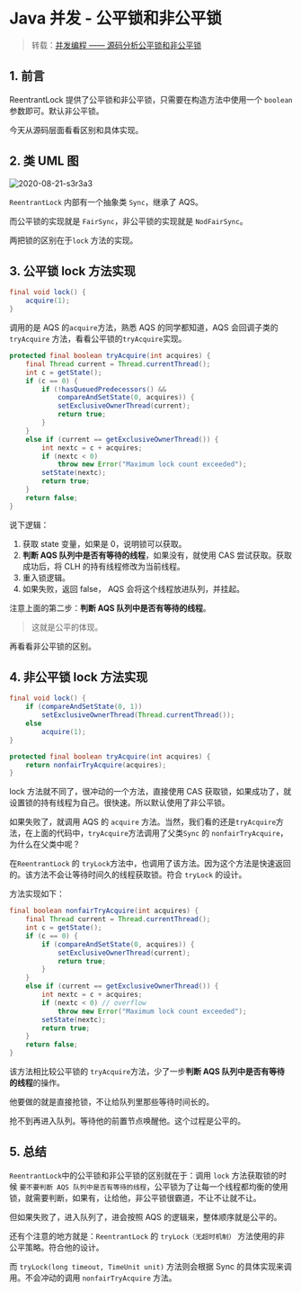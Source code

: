# Java 并发 - 公平锁和非公平锁

> 转载：[并发编程 —— 源码分析公平锁和非公平锁](https://juejin.im/post/6844903600422912007)

## 1. 前言

ReentrantLock 提供了公平锁和非公平锁，只需要在构造方法中使用一个 `boolean` 参数即可。默认非公平锁。

今天从源码层面看看区别和具体实现。

## 2. 类 UML 图

![2020-08-21-s3r3a3](https://image.ldbmcs.com/2020-08-21-s3r3a3.jpg)

`ReentrantLock` 内部有一个抽象类 `Sync`，继承了 AQS。

而公平锁的实现就是 `FairSync`，非公平锁的实现就是 `NodFairSync`。

两把锁的区别在于`lock` 方法的实现。

## 3. 公平锁 lock 方法实现

```java
final void lock() {
    acquire(1);
}
```

调用的是 AQS 的`acquire`方法，熟悉 AQS 的同学都知道，AQS 会回调子类的 `tryAcquire` 方法，看看公平锁的`tryAcquire`实现。

```java
protected final boolean tryAcquire(int acquires) {
    final Thread current = Thread.currentThread();
    int c = getState();
    if (c == 0) {
        if (!hasQueuedPredecessors() &&
            compareAndSetState(0, acquires)) {
            setExclusiveOwnerThread(current);
            return true;
        }
    }
    else if (current == getExclusiveOwnerThread()) {
        int nextc = c + acquires;
        if (nextc < 0)
            throw new Error("Maximum lock count exceeded");
        setState(nextc);
        return true;
    }
    return false;
}
```

说下逻辑：

1. 获取 state 变量，如果是 0，说明锁可以获取。
2. **判断 AQS 队列中是否有等待的线程**，如果没有，就使用 CAS 尝试获取。获取成功后，将 CLH 的持有线程修改为当前线程。
3. 重入锁逻辑。
4. 如果失败，返回 false， AQS 会将这个线程放进队列，并挂起。

注意上面的第二步：**判断 AQS 队列中是否有等待的线程**。

> 这就是公平的体现。

再看看非公平锁的区别。

## 4. 非公平锁 lock 方法实现

```java
final void lock() {
    if (compareAndSetState(0, 1))
        setExclusiveOwnerThread(Thread.currentThread());
    else
        acquire(1);
}

protected final boolean tryAcquire(int acquires) {
    return nonfairTryAcquire(acquires);
}
```

lock 方法就不同了，很冲动的一个方法，直接使用 CAS 获取锁，如果成功了，就设置锁的持有线程为自己。很快速。所以默认使用了非公平锁。

如果失败了，就调用 AQS 的 `acquire` 方法。当然，我们看的还是`tryAcquire`方法，在上面的代码中，`tryAcquire`方法调用了父类`Sync` 的 `nonfairTryAcquire`，为什么在父类中呢？

在`ReentrantLock` 的 `tryLock`方法中，也调用了该方法。因为这个方法是快速返回的。该方法不会让等待时间久的线程获取锁。符合 `tryLock` 的设计。

方法实现如下：

```java
final boolean nonfairTryAcquire(int acquires) {
    final Thread current = Thread.currentThread();
    int c = getState();
    if (c == 0) {
        if (compareAndSetState(0, acquires)) {
            setExclusiveOwnerThread(current);
            return true;
        }
    }
    else if (current == getExclusiveOwnerThread()) {
        int nextc = c + acquires;
        if (nextc < 0) // overflow
            throw new Error("Maximum lock count exceeded");
        setState(nextc);
        return true;
    }
    return false;
}
```

该方法相比较公平锁的 `tryAcquire`方法，少了一步**判断 AQS 队列中是否有等待的线程**的操作。

他要做的就是直接抢锁，不让给队列里那些等待时间长的。

抢不到再进入队列。等待他的前置节点唤醒他。这个过程是公平的。

## 5. 总结

`ReentrantLock`中的公平锁和非公平锁的区别就在于：调用 `lock` 方法获取锁的时候 `要不要判断 AQS 队列中是否有等待的线程`，公平锁为了让每一个线程都均衡的使用锁，就需要判断，如果有，让给他，非公平锁很霸道，不让不让就不让。

但如果失败了，进入队列了，进会按照 AQS 的逻辑来，整体顺序就是公平的。

还有个注意的地方就是：`ReentrantLock` 的 `tryLock（无超时机制）` 方法使用的非公平策略。符合他的设计。

而 `tryLock(long timeout, TimeUnit unit)` 方法则会根据 Sync 的具体实现来调用。不会冲动的调用 `nonfairTryAcquire` 方法。